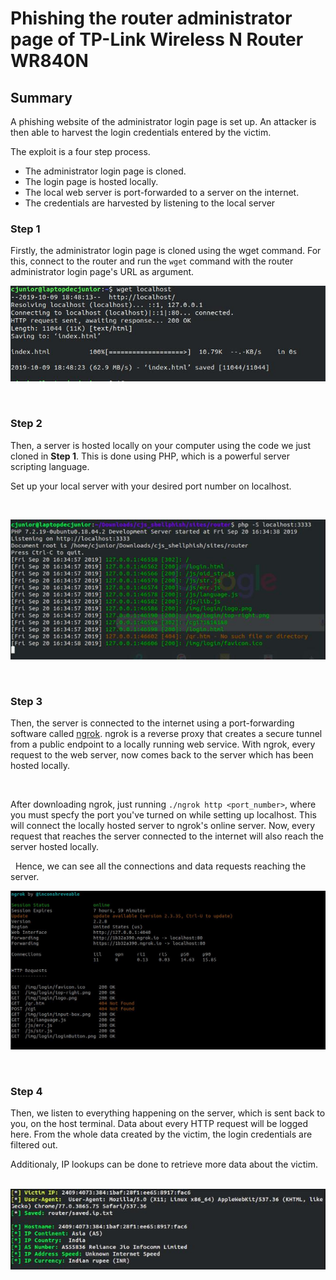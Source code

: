 # Phishing the router administrator page of TP-Link Wireless N Router WR840N


## Summary
A phishing website of the administrator login page is set up. An attacker is then able to harvest the login credentials entered by the victim.
&nbsp;

The exploit is a four step process.

  * The administrator login page is cloned.
  * The login page is hosted locally.
  * The local web server is port-forwarded to a server on the internet.
  * The credentials are harvested by listening to the local server

### Step 1
Firstly, the administrator login page is cloned using the wget command.
For this, connect to the router and run the ``wget`` command with the router administrator login page's URL as argument.

![shot1](/images/11.jpg)

&nbsp;

### Step 2
Then, a server is hosted locally on your computer using the code we just cloned in **Step 1**. This is done using PHP, which is a powerful server scripting language.

Set up your local server with your desired port number on localhost.

&nbsp;

![shot2](/images/22.jpg) 

&nbsp;

### Step 3
Then, the server is connected to the internet using a port-forwarding software called [ngrok](ngrok.io). ngrok is a reverse proxy that creates a secure tunnel from a public endpoint to a locally running web service. With ngrok, every request to the web server, now comes back to the server which has been hosted locally. 

&nbsp;

After downloading ngrok, just running ``./ngrok http <port_number>``, where you must specfy the port you've turned on while setting up localhost. This will connect the locally hosted server to ngrok's online server.
Now, every request that reaches the server connected to the internet will also reach the server hosted locally.

&nbsp;
Hence, we can see all the connections and data requests reaching the server.

![shot2](/images/ngrok.jpg) 

&nbsp;
### Step 4

Then, we listen to everything happening on the server, which is sent back to you, on the host terminal. Data about every HTTP request will be logged here. From the whole data created by the victim, the login credentials are filtered out.

Additionaly, IP lookups can be done to retrieve more data about the victim.

&nbsp;
![shot3](/images/33.jpg)
